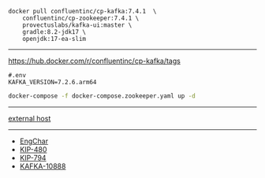 ```
docker pull confluentinc/cp-kafka:7.4.1  \
    confluentinc/cp-zookeeper:7.4.1 \
    provectuslabs/kafka-ui:master \
    gradle:8.2-jdk17 \
    openjdk:17-ea-slim
```

---

https://hub.docker.com/r/confluentinc/cp-kafka/tags
```
#.env 
KAFKA_VERSION=7.2.6.arm64
```

```sh
docker-compose -f docker-compose.zookeeper.yaml up -d
```

---

[external host](https://levelup.gitconnected.com/kafka-primer-for-docker-how-to-setup-kafka-start-messaging-and-monitor-broker-metrics-in-docker-b4e018e205d1)

---

- [EngChar](https://en.wikipedia.org/wiki/Letter_frequency#Relative_frequencies_of_the_first_letters_of_a_word_in_English_language)
- [KIP-480](https://cwiki.apache.org/confluence/display/KAFKA/KIP-480%3A+Sticky+Partitioner)
- [KIP-794](https://cwiki.apache.org/confluence/display/KAFKA/KIP-794%3A+Strictly+Uniform+Sticky+Partitioner)
- [KAFKA-10888](https://issues.apache.org/jira/browse/KAFKA-10888)
